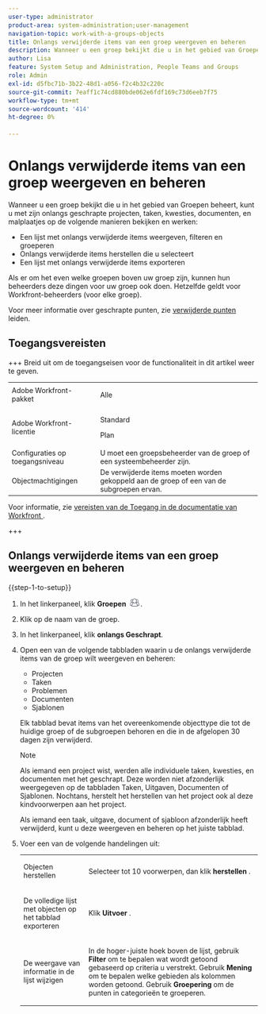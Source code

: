 ```yaml
---
user-type: administrator
product-area: system-administration;user-management
navigation-topic: work-with-a-groups-objects
title: Onlangs verwijderde items van een groep weergeven en beheren
description: Wanneer u een groep bekijkt die u in het gebied van Groepen beheert, kunt u, zijn onlangs geschrapte het werkpunten, documenten, en malplaatjes bekijken, filtreren, herstellen en uitvoeren.
author: Lisa
feature: System Setup and Administration, People Teams and Groups
role: Admin
exl-id: d5fbc71b-3b22-48d1-a056-f2c4b32c220c
source-git-commit: 7eaff1c74cd880bde062e6fdf169c73d6eeb7f75
workflow-type: tm+mt
source-wordcount: '414'
ht-degree: 0%

---
```


# Onlangs verwijderde items van een groep weergeven en beheren

Wanneer u een groep bekijkt die u in het gebied van Groepen beheert, kunt u met zijn onlangs geschrapte projecten, taken, kwesties, documenten, en malplaatjes op de volgende manieren bekijken en werken:

* Een lijst met onlangs verwijderde items weergeven, filteren en groeperen
* Onlangs verwijderde items herstellen die u selecteert
* Een lijst met onlangs verwijderde items exporteren

Als er om het even welke groepen boven uw groep zijn, kunnen hun beheerders deze dingen voor uw groep ook doen. Hetzelfde geldt voor Workfront-beheerders (voor elke groep).

Voor meer informatie over geschrapte punten, zie [ verwijderde punten ](../../../administration-and-setup/manage-workfront/manage-deleted-items/manage-deleted-items.md) leiden.

## Toegangsvereisten

+++ Breid uit om de toegangseisen voor de functionaliteit in dit artikel weer te geven.

<table style="table-layout:auto"> 
 <col> 
 <col> 
 <tbody> 
  <tr> 
   <td>Adobe Workfront-pakket</td> 
   <td><p>Alle</p></td> 
  </tr> 
  <tr> 
   <td>Adobe Workfront-licentie</td> 
   <td><p>Standard</p>
       <p>Plan</p></td>
  </tr> 
  <tr>
   <td>Configuraties op toegangsniveau</td> 
   <td>U moet een groepsbeheerder van de groep of een systeembeheerder zijn.</td>
  </tr>
  <tr> 
   <td>Objectmachtigingen</td>
   <td>De verwijderde items moeten worden gekoppeld aan de groep of een van de subgroepen ervan.</td> 
  </tr> 
 </tbody> 
</table>

Voor informatie, zie [ vereisten van de Toegang in de documentatie van Workfront ](/help/quicksilver/administration-and-setup/add-users/access-levels-and-object-permissions/access-level-requirements-in-documentation.md).

+++

## Onlangs verwijderde items van een groep weergeven en beheren

{{step-1-to-setup}}

1. In het linkerpaneel, klik **Groepen** ![ Groepen ](assets/groups-icon.png).

1. Klik op de naam van de groep.
1. In het linkerpaneel, klik **onlangs Geschrapt**.
1. Open een van de volgende tabbladen waarin u de onlangs verwijderde items van de groep wilt weergeven en beheren:

   * Projecten
   * Taken
   * Problemen
   * Documenten
   * Sjablonen

   Elk tabblad bevat items van het overeenkomende objecttype die tot de huidige groep of de subgroepen behoren en die in de afgelopen 30 dagen zijn verwijderd.

   >[!NOTE]
   >
   >Als iemand een project wist, werden alle individuele taken, kwesties, en documenten met het geschrapt. Deze worden niet afzonderlijk weergegeven op de tabbladen Taken, Uitgaven, Documenten of Sjablonen. Nochtans, herstelt het herstellen van het project ook al deze kindvoorwerpen aan het project.
   >
   >
   >Als iemand een taak, uitgave, document of sjabloon afzonderlijk heeft verwijderd, kunt u deze weergeven en beheren op het juiste tabblad.

1. Voer een van de volgende handelingen uit:

   <table style="table-layout:auto"> 
    <col> 
    <col> 
    <tbody> 
     <tr> 
      <td role="rowheader"> <p>Objecten herstellen</p> </td> 
      <td> <p>Selecteer tot 10 voorwerpen, dan klik <strong> herstellen </strong>.</p> </td> 
     </tr> 
     <tr> 
      <td role="rowheader"> <p>De volledige lijst met objecten op het tabblad exporteren</p> </td> 
      <td> <p>Klik <strong> Uitvoer </strong>.</p> </td> 
     </tr> 
     <tr data-mc-conditions=""> 
      <td role="rowheader"> <p>De weergave van informatie in de lijst wijzigen</p> </td> 
      <td> <p>In de hoger-juiste hoek boven de lijst, gebruik <strong> Filter </strong> om te bepalen wat wordt getoond gebaseerd op criteria u verstrekt. Gebruik <strong> Mening </strong> om te bepalen welke gebieden als kolommen worden getoond. Gebruik <strong> Groepering </strong> om de punten in categorieën te groeperen.</p> </td> 
     </tr> 
    </tbody> 
   </table>
